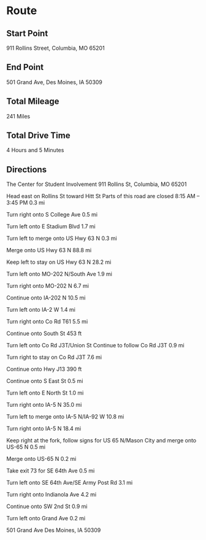 # Route

## Start Point

911 Rollins Street, Columbia, MO 65201

## End Point

501 Grand Ave, Des Moines, IA 50309

## Total Mileage

241 Miles

## Total Drive Time

4 Hours and 5 Minutes

## Directions

The Center for Student Involvement
911 Rollins St, Columbia, MO 65201

Head east on Rollins St toward Hitt St
Parts of this road are closed 8:15 AM – 3:45 PM
0.3 mi

Turn right onto S College Ave
0.5 mi

Turn left onto E Stadium Blvd
1.7 mi

Turn left to merge onto US Hwy 63 N
0.3 mi

Merge onto US Hwy 63 N
88.8 mi

Keep left to stay on US Hwy 63 N
28.2 mi

Turn left onto MO-202 N/South Ave
1.9 mi

Turn right onto MO-202 N
6.7 mi

Continue onto IA-202 N
10.5 mi

Turn left onto IA-2 W
1.4 mi

Turn right onto Co Rd T61
5.5 mi

Continue onto South St
453 ft

Turn left onto Co Rd J3T/Union St
Continue to follow Co Rd J3T
0.9 mi

Turn right to stay on Co Rd J3T
7.6 mi

Continue onto Hwy J13
390 ft

Continue onto S East St
0.5 mi

Turn left onto E North St
1.0 mi

Turn right onto IA-5 N
35.0 mi

Turn left to merge onto IA-5 N/IA-92 W
10.8 mi

Turn right onto IA-5 N
18.4 mi

Keep right at the fork, follow signs for US 65 N/Mason City and merge onto US-65 N
0.5 mi

Merge onto US-65 N
0.2 mi

Take exit 73 for SE 64th Ave
0.5 mi

Turn left onto SE 64th Ave/SE Army Post Rd
3.1 mi

Turn right onto Indianola Ave
4.2 mi

Continue onto SW 2nd St
0.9 mi

Turn left onto Grand Ave
0.2 mi

501 Grand Ave
Des Moines, IA 50309
